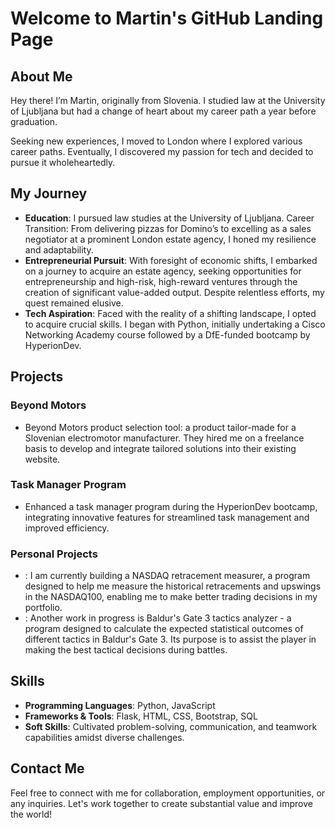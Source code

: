 # Welcome to Martin's GitHub Landing Page

## About Me

Hey there! I’m Martin, originally from Slovenia. I studied law at the University of Ljubljana but had a change of heart about my career path a year before graduation.

Seeking new experiences, I moved to London where I explored various career paths. Eventually, I discovered my passion for tech and decided to pursue it wholeheartedly.

## My Journey

- **Education**: I pursued law studies at the University of Ljubljana.
Career Transition: From delivering pizzas for Domino’s to excelling as a sales negotiator at a prominent London estate agency, I honed my resilience and adaptability.
- **Entrepreneurial Pursuit**: With foresight of economic shifts, I embarked on a journey to acquire an estate agency, seeking opportunities for entrepreneurship and high-risk, high-reward ventures through the creation of significant value-added output. Despite relentless efforts, my quest remained elusive.
- **Tech Aspiration**: Faced with the reality of a shifting landscape, I opted to acquire crucial skills. I began with Python, initially undertaking a Cisco Networking Academy course followed by a DfE-funded bootcamp by HyperionDev.

## Projects

### Beyond Motors

- Beyond Motors product selection tool: a product tailor-made for a Slovenian electromotor manufacturer. They hired me on a freelance basis to develop and integrate tailored solutions into their existing website.

### Task Manager Program
- Enhanced a task manager program during the HyperionDev bootcamp, integrating innovative features for streamlined task management and improved efficiency.

### Personal Projects
- : I am currently building a NASDAQ retracement measurer, a program designed to help me measure the historical retracements and upswings in the NASDAQ100, enabling me to make better trading decisions in my portfolio.
- : Another work in progress is Baldur's Gate 3 tactics analyzer - a program designed to calculate the expected statistical outcomes of different tactics in Baldur's Gate 3. Its purpose is to assist the player in making the best tactical decisions during battles.

## Skills

- **Programming Languages**: Python, JavaScript
- **Frameworks & Tools**: Flask, HTML, CSS, Bootstrap, SQL
- **Soft Skills**: Cultivated problem-solving, communication, and teamwork capabilities amidst diverse challenges.

## Contact Me

Feel free to connect with me for collaboration, employment opportunities, or any inquiries. Let's work together to create substantial value and improve the world!
